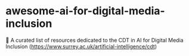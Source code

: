 # awesome-ai-for-digital-media-inclusion
📖 A curated list of resources dedicated to the CDT in AI for Digital Media Inclusion (https://www.surrey.ac.uk/artificial-intelligence/cdt)
